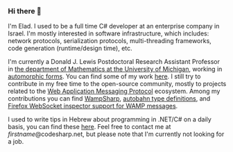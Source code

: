 ### Hi there 👋

I'm Elad. I used to be a full time C# developer at an enterprise company in Israel. I'm mostly interested in software infrastructure, which includes: network protocols, serialization protocols, multi-threading frameworks, code generation (runtime/design time), etc.

I'm currently a Donald J. Lewis Postdoctoral Research Assistant Professor in [the department of Mathematics at the University of Michigan](https://lsa.umich.edu/math), working in [automorphic forms](https://people.math.osu.edu/cogdell.1/fields-www.pdf). You can find some of my work [here](https://elad.zelingher.com/papers/). I still try to contribute in my free time to the open-source community, mostly to projects related to the [Web Application Messaging Protocol](https://wamp-proto.org/) ecosystem. Among my contributions you can find [WampSharp](https://wampsharp.net/), [autobahn type definitions](https://www.npmjs.com/package/@types/autobahn/), and [Firefox WebSocket inspector support for WAMP messages](https://hacks.mozilla.org/2020/02/firefox-73-is-upon-us/).

I used to write tips in Hebrew about programming in .NET/C# on a daily basis, you can find these [here](https://elad.zelingher.com/tips). Feel free to contact me at *firstname*@codesharp.net, but please note that I'm currently not looking for a job.
<!--
**darkl/darkl** is a ✨ _special_ ✨ repository because its `README.md` (this file) appears on your GitHub profile.

Here are some ideas to get you started:

- 🔭 I’m currently working on ...
- 🌱 I’m currently learning ...
- 👯 I’m looking to collaborate on ...
- 🤔 I’m looking for help with ...
- 💬 Ask me about ...
- 📫 How to reach me: ...
- 😄 Pronouns: ...
- ⚡ Fun fact: ...
-->

